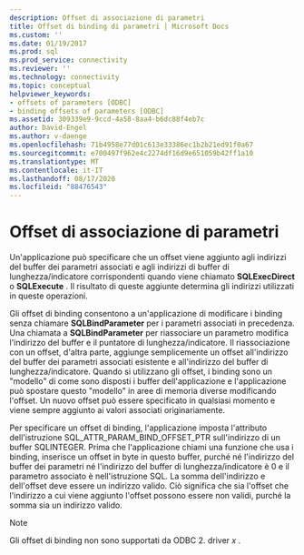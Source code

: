 ```yaml
---
description: Offset di associazione di parametri
title: Offset di binding di parametri | Microsoft Docs
ms.custom: ''
ms.date: 01/19/2017
ms.prod: sql
ms.prod_service: connectivity
ms.reviewer: ''
ms.technology: connectivity
ms.topic: conceptual
helpviewer_keywords:
- offsets of parameters [ODBC]
- binding offsets of parameters [ODBC]
ms.assetid: 309339e9-9ccd-4a58-8aa4-b6dc88f4eb7c
author: David-Engel
ms.author: v-daenge
ms.openlocfilehash: 71b4958e77d01c613e33386ec1b2b21ed91f0a67
ms.sourcegitcommit: e700497f962e4c2274df16d9e651059b42ff1a10
ms.translationtype: MT
ms.contentlocale: it-IT
ms.lasthandoff: 08/17/2020
ms.locfileid: "88476543"
---
```

# <a name="parameter-binding-offsets"></a>Offset di associazione di parametri
Un'applicazione può specificare che un offset viene aggiunto agli indirizzi del buffer dei parametri associati e agli indirizzi di buffer di lunghezza/indicatore corrispondenti quando viene chiamato **SQLExecDirect** o **SQLExecute** . Il risultato di queste aggiunte determina gli indirizzi utilizzati in queste operazioni.  
  
 Gli offset di binding consentono a un'applicazione di modificare i binding senza chiamare **SQLBindParameter** per i parametri associati in precedenza. Una chiamata a **SQLBindParameter** per riassociare un parametro modifica l'indirizzo del buffer e il puntatore di lunghezza/indicatore. Il riassociazione con un offset, d'altra parte, aggiunge semplicemente un offset all'indirizzo del buffer dei parametri associati esistente e all'indirizzo del buffer di lunghezza/indicatore. Quando si utilizzano gli offset, i binding sono un "modello" di come sono disposti i buffer dell'applicazione e l'applicazione può spostare questo "modello" in aree di memoria diverse modificando l'offset. Un nuovo offset può essere specificato in qualsiasi momento e viene sempre aggiunto ai valori associati originariamente.  
  
 Per specificare un offset di binding, l'applicazione imposta l'attributo dell'istruzione SQL_ATTR_PARAM_BIND_OFFSET_PTR sull'indirizzo di un buffer SQLINTEGER. Prima che l'applicazione chiami una funzione che usa i binding, inserisce un offset in byte in questo buffer, purché né l'indirizzo del buffer dei parametri né l'indirizzo del buffer di lunghezza/indicatore è 0 e il parametro associato è nell'istruzione SQL. La somma dell'indirizzo e dell'offset deve essere un indirizzo valido. Ciò significa che sia l'offset che l'indirizzo a cui viene aggiunto l'offset possono essere non validi, purché la somma sia un indirizzo valido.  
  
> [!NOTE]  
>  Gli offset di binding non sono supportati da ODBC 2. driver *x* .
